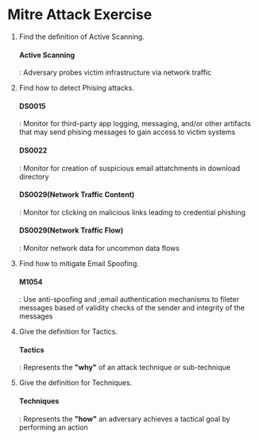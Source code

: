 # Mitre Attack Exercise

1) Find the definition of Active Scanning.

    #### Active Scanning
     : Adversary probes victim infrastructure via network traffic


2) Find how to detect Phising attacks.

    #### DS0015
     : Monitor for third-party app logging, messaging, and/or other artifacts that may send phising messages to gain access to victim systems

    #### DS0022
     : Monitor for creation of suspicious email attatchments in download directory

    #### DS0029(Network Traffic Content)
     : Monitor for clicking on malicious links leading to credential phishing

    #### DS0029(Network Traffic Flow)
     : Monitor network data for uncommon data flows


3) Find how to mitigate Email Spoofing.

    #### M1054
     : Use anti-spoofing and ;email authentication mechanisms to fileter messages based of validity checks of the sender and integrity of the messages


4) Give the definition for Tactics.

    #### Tactics
     : Represents the **"why"** of an attack technique or sub-technique


5) Give the definition for Techniques.

    #### Techniques
     : Represents the **"how"** an adversary achieves a tactical goal by performing an action